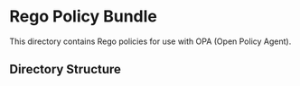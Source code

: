 # Rego Policy Bundle

This directory contains Rego policies for use with OPA (Open Policy Agent).

## Directory Structure
